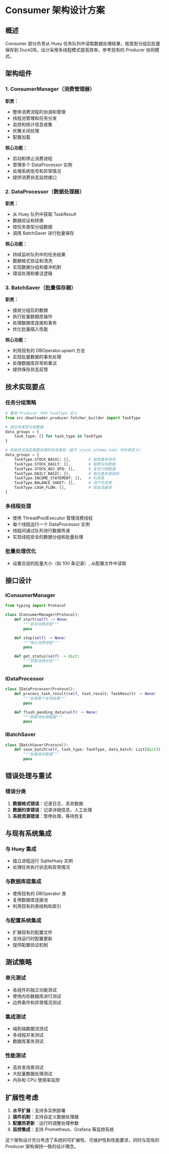 # Consumer 架构设计方案

## 概述

Consumer 部分负责从 Huey 任务队列中读取数据处理结果，按类型分组后批量保存到 DuckDB。设计采用多线程模式提高效率，参考现有的 Producer 协同模式。

## 架构组件

### 1. ConsumerManager（消费管理器）

**职责：**

- 整体消费流程的协调和管理
- 线程池管理和任务分发
- 监控和统计信息收集
- 优雅关闭处理
- 配置加载

**核心功能：**

- 启动和停止消费进程
- 管理多个 DataProcessor 实例
- 处理系统信号和异常情况
- 提供消费状态监控接口

### 2. DataProcessor（数据处理器）

**职责：**

- 从 Huey 队列中获取 TaskResult
- 数据验证和转换
- 按任务类型分组数据
- 调用 BatchSaver 进行批量保存

**核心功能：**

- 持续监听队列中的任务结果
- 数据格式验证和清洗
- 实现数据分组和缓冲机制
- 错误处理和重试逻辑

### 3. BatchSaver（批量保存器）

**职责：**

- 接收分组后的数据
- 执行批量数据库操作
- 处理数据库连接和事务
- 优化批量插入性能

**核心功能：**

- 利用现有的 DBOperator.upsert 方法
- 实现批量数据的事务处理
- 处理数据库异常和重试
- 提供保存状态反馈

## 技术实现要点

### 任务分组策略

```python
# 重用 Producer 中的 TaskType 定义
from src.downloader.producer.fetcher_builder import TaskType

# 按任务类型分组数据
data_groups = {
    task_type: [] for task_type in TaskType
}

# 或者显式指定需要处理的任务类型（基于 stock_schema.toml 中的表定义）
data_groups = {
    TaskType.STOCK_BASIC: [],        # 股票基本信息
    TaskType.STOCK_DAILY: [],        # 股票日线数据
    TaskType.STOCK_ADJ_QFQ: [],      # 复权行情数据
    TaskType.DAILY_BASIC: [],        # 每日基本面指标
    TaskType.INCOME_STATEMENT: [],   # 利润表
    TaskType.BALANCE_SHEET: [],      # 资产负债表
    TaskType.CASH_FLOW: [],          # 现金流量表
}
```

### 多线程处理

- 使用 ThreadPoolExecutor 管理消费线程
- 每个线程运行一个 DataProcessor 实例
- 线程间通过队列进行数据传递
- 实现线程安全的数据分组和批量处理

### 批量处理优化

- 设置合适的批量大小（如 100 条记录）, 从配置文件中读取

## 接口设计

### IConsumerManager

```python
from typing import Protocol

class IConsumerManager(Protocol):
    def start(self) -> None:
        """启动消费进程"""
        pass

    def stop(self) -> None:
        """停止消费进程"""
        pass

    def get_status(self) -> dict:
        """获取消费状态"""
        pass
```

### IDataProcessor

```python
class IDataProcessor(Protocol):
    def process_task_result(self, task_result: TaskResult) -> None:
        """处理单个任务结果"""
        pass

    def flush_pending_data(self) -> None:
        """刷新待处理数据"""
        pass
```

### IBatchSaver

```python
class IBatchSaver(Protocol):
    def save_batch(self, task_type: TaskType, data_batch: List[dict]) -> bool:
        """批量保存数据"""
        pass
```

## 错误处理与重试

### 错误分类

1. **数据格式错误**：记录日志，丢弃数据
2. **数据约束错误**：记录详细信息，人工处理
3. **系统资源错误**：暂停处理，等待恢复

## 与现有系统集成

### 与 Huey 集成

- 独立进程运行 SqliteHuey 实例
- 处理任务执行状态和异常情况

### 与数据库层集成

- 使用现有的 DBOperator 类
- 复用数据库连接池
- 利用现有的表结构和索引

### 与配置系统集成

- 扩展现有的配置文件
- 支持运行时配置更新
- 提供配置验证机制

## 测试策略

### 单元测试

- 各组件的独立功能测试
- 使用内存数据库进行测试
- 边界条件和异常情况测试

### 集成测试

- 端到端数据流测试
- 多线程并发测试
- 数据库事务测试

### 性能测试

- 高并发场景测试
- 大批量数据处理测试
- 内存和 CPU 使用率监控

## 扩展性考虑

1. **水平扩展**：支持多实例部署
2. **插件机制**：支持自定义数据处理器
3. **配置热更新**：运行时调整处理参数
4. **监控集成**：支持 Prometheus、Grafana 等监控系统

这个架构设计充分考虑了系统的可扩展性、可维护性和性能要求，同时与现有的 Producer 架构保持一致的设计理念。
